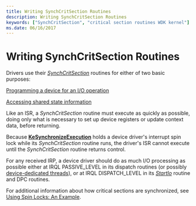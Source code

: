 ```yaml
---
title: Writing SynchCritSection Routines
description: Writing SynchCritSection Routines
keywords: ["SynchCritSection", "critical section routines WDK kernel"]
ms.date: 06/16/2017
---
```


# Writing SynchCritSection Routines





Drivers use their [*SynchCritSection*](/windows-hardware/drivers/ddi/wdm/nc-wdm-ksynchronize_routine) routines for either of two basic purposes:

[Programming a device for an I/O operation](programming-a-device-for-an-i-o-operation.md)

[Accessing shared state information](accessing-shared-state-information.md)

Like an ISR, a *SynchCritSection* routine must execute as quickly as possible, doing only what is necessary to set up device registers or update context data, before returning.

Because [**KeSynchronizeExecution**](/windows-hardware/drivers/ddi/wdm/nf-wdm-kesynchronizeexecution) holds a device driver's interrupt spin lock while its *SynchCritSection* routine runs, the driver's ISR cannot execute until the *SynchCritSection* routine returns control.

For any received IRP, a device driver should do as much I/O processing as possible either at IRQL PASSIVE\_LEVEL in its dispatch routines (or possibly [device-dedicated threads](device-dedicated-threads.md)), or at IRQL DISPATCH\_LEVEL in its [*StartIo*](/windows-hardware/drivers/ddi/wdm/nc-wdm-driver_startio) routine and DPC routines.

For additional information about how critical sections are synchronized, see [Using Spin Locks: An Example](using-spin-locks--an-example.md).

 

